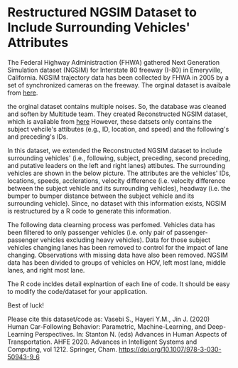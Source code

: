 # Restructured NGSIM Dataset to Include Surrounding Vehicles' Attributes
 
The Federal Highway Administraction (FHWA) gathered Next Generation Simulation dataset (NGSIM) for Interstate 80 freeway (I-80) in Emeryville, California. NGSIM trajectory data has been collected by FHWA in 2005 by a set of synchronized cameras on the freeway. The orginal dataset is avaibale from [here](https://ops.fhwa.dot.gov/trafficanalysistools/ngsim.htm).

the orginal dataset contains multiple noises. So, the database was cleaned and soften by Multitude team. They created Reconstructed NGSIM dataset, which is avaliable from [here](http://www.multitude-project.eu/reconstructed-ngsim.html) However, these datsets only contains the subject vehcile's attibutes (e.g., ID, location, and speed) and the following's and preceding's IDs. 

In this dataset, we extended the Reconstructed NGSIM dataset to include surrounding vehicles' (i.e., following, subject, preceding, second preceding, and putative leaders on the left and right lanes) attibutes. The surrounding vehicles are shown in the below picture. The attributes are the vehicles' IDs, locations, speeds, acclerations, velocity difference (i.e. velocity difference between the subject vehicle and its surrounding vehicles), headway (i.e. the bumper to bumper distance between the subject vehicle and its surrounding vehicle). Since, no dataset with this information exists, NGSIM is restructured by a R code to generate this information. 

The following data clearning process was perfomed. Vehicles data has been filtered to only passenger vehicles (i.e. only pair of passenger-passenger vehicles excluding heavy vehicles). Data for those subject vehicles changing lanes has been removed to control for the impact of lane changing. Observations with missing data have also been removed. NGSIM data has been divided to groups of vehicles on HOV, left most lane, middle lanes, and right most lane.

The R code incldes detail explnartion of each line of code. It should be easy to modify the code/dataset for your application. 

Best of luck!

Please cite this dataset/code as:
Vasebi S., Hayeri Y.M., Jin J. (2020) Human Car-Following Behavior: Parametric, Machine-Learning, and Deep-Learning Perspectives. In: Stanton N. (eds) Advances in Human Aspects of Transportation. AHFE 2020. Advances in Intelligent Systems and Computing, vol 1212. Springer, Cham. https://doi.org/10.1007/978-3-030-50943-9_6
 
